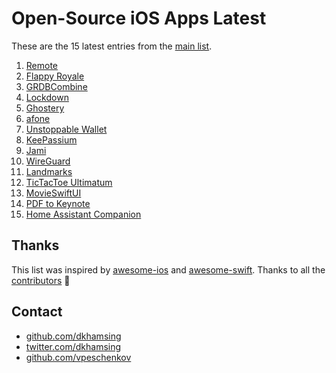 # Open-Source iOS Apps Latest

These are the 15 latest entries from the [main list](https://github.com/dkhamsing/open-source-ios-apps).


1. [Remote](https://github.com/michaelvillar/remote)
2. [Flappy Royale](https://github.com/flappy-royale/flappy-royale)
3. [GRDBCombine](https://github.com/groue/GRDBCombine)
4. [Lockdown](https://github.com/confirmedcode/lockdown-ios)
5. [Ghostery](https://github.com/ghostery/browser-ios)
6. [afone](https://github.com/automat-berlin/afone/)
7. [Unstoppable Wallet](https://github.com/horizontalsystems/unstoppable-wallet-ios)
8. [KeePassium](https://github.com/keepassium/KeePassium)
9. [Jami](https://review.jami.net/admin/repos/ring-client-ios)
10. [WireGuard](https://github.com/WireGuard/wireguard-apple)
11. [Landmarks](https://developer.apple.com/tutorials/swiftui/creating-and-combining-views)
12. [TicTacToe Ultimatum](https://github.com/mkhrapov/tictactoe-ultimatum)
13. [MovieSwiftUI](https://github.com/Dimillian/MovieSwiftUI)
14. [PDF to Keynote](https://github.com/LumingYin/PDFToKeynote-iOS)
15. [Home Assistant Companion](https://github.com/home-assistant/home-assistant-iOS)

## Thanks

This list was inspired by [awesome-ios](https://github.com/vsouza/awesome-ios) and [awesome-swift](https://github.com/matteocrippa/awesome-swift). Thanks to all the [contributors](https://github.com/dkhamsing/open-source-ios-apps/graphs/contributors) 🎉 

## Contact

- [github.com/dkhamsing](https://github.com/dkhamsing)
- [twitter.com/dkhamsing](https://twitter.com/dkhamsing)
- [github.com/vpeschenkov](https://github.com/vpeschenkov)
